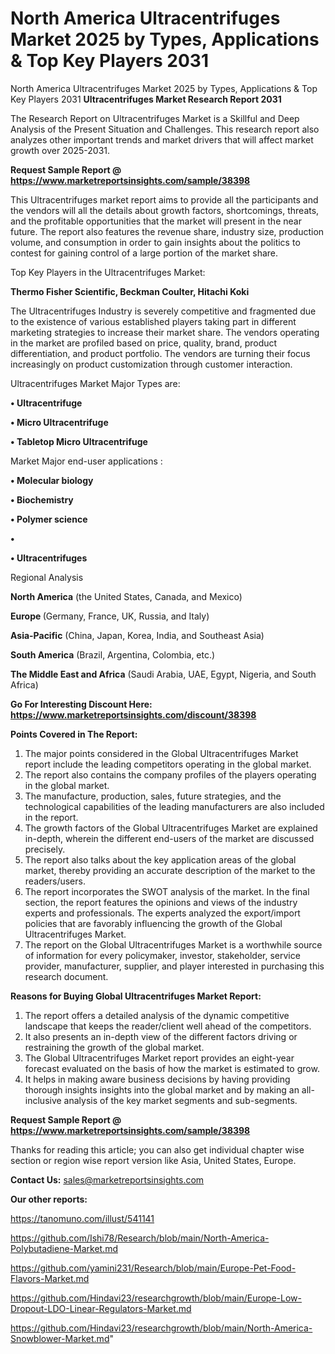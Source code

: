 # North America Ultracentrifuges Market 2025 by Types, Applications & Top Key Players 2031
North America Ultracentrifuges Market 2025 by Types, Applications & Top Key Players 2031
<strong>Ultracentrifuges Market Research Report 2031</strong>

The Research Report on Ultracentrifuges Market is a Skillful and Deep Analysis of the Present Situation and Challenges. This research report also analyzes other important trends and market drivers that will affect market growth over 2025-2031.

<strong>Request Sample Report @ <a href=https://www.marketreportsinsights.com/sample/38398>https://www.marketreportsinsights.com/sample/38398</a></strong>

This Ultracentrifuges market report aims to provide all the participants and the vendors will all the details about growth factors, shortcomings, threats, and the profitable opportunities that the market will present in the near future. The report also features the revenue share, industry size, production volume, and consumption in order to gain insights about the politics to contest for gaining control of a large portion of the market share.

Top Key Players in the Ultracentrifuges Market:

<strong>Thermo Fisher Scientific, Beckman Coulter, Hitachi Koki</strong>

The Ultracentrifuges Industry is severely competitive and fragmented due to the existence of various established players taking part in different marketing strategies to increase their market share. The vendors operating in the market are profiled based on price, quality, brand, product differentiation, and product portfolio. The vendors are turning their focus increasingly on product customization through customer interaction.

Ultracentrifuges Market Major Types are:

<strong>•  Ultracentrifuge

•  Micro Ultracentrifuge

•  Tabletop Micro Ultracentrifuge</strong>

Market Major end-user applications :

<strong>•  Molecular biology

•  Biochemistry

•  Polymer science

•  

•  Ultracentrifuges</strong>

Regional Analysis

</u><strong><b>North America</b></strong> (the United States, Canada, and Mexico)

<strong><b>Europe </b></strong>(Germany, France, UK, Russia, and Italy)

<strong><b>Asia-Pacific</b></strong> (China, Japan, Korea, India, and Southeast Asia)

<strong><b>South America</b></strong> (Brazil, Argentina, Colombia, etc.)

<strong><b>The Middle East and Africa</b></strong> (Saudi Arabia, UAE, Egypt, Nigeria, and South Africa)

<strong>Go For Interesting Discount Here: <a href=https://www.marketreportsinsights.com/discount/38398>https://www.marketreportsinsights.com/discount/38398</a></strong>

<strong>Points Covered in The Report:</strong>
<ol>
  <li>The major points considered in the Global Ultracentrifuges Market report include the leading competitors operating in the global market.</li>
  <li>The report also contains the company profiles of the players operating in the global market.</li>
  <li>The manufacture, production, sales, future strategies, and the technological capabilities of the leading manufacturers are also included in the report.</li>
  <li>The growth factors of the Global Ultracentrifuges Market are explained in-depth, wherein the different end-users of the market are discussed precisely.</li>
  <li>The report also talks about the key application areas of the global market, thereby providing an accurate description of the market to the readers/users.</li>
  <li>The report incorporates the SWOT analysis of the market. In the final section, the report features the opinions and views of the industry experts and professionals. The experts analyzed the export/import policies that are favorably influencing the growth of the Global Ultracentrifuges Market.</li>
  <li>The report on the Global Ultracentrifuges Market is a worthwhile source of information for every policymaker, investor, stakeholder, service provider, manufacturer, supplier, and player interested in purchasing this research document.</li>
</ol>
<strong>Reasons for Buying Global Ultracentrifuges Market Report:</strong>

<ol>
  <li>The report offers a detailed analysis of the dynamic competitive landscape that keeps the reader/client well ahead of the competitors.</li>
  <li>It also presents an in-depth view of the different factors driving or restraining the growth of the global market.</li>
  <li>The Global Ultracentrifuges Market report provides an eight-year forecast evaluated on the basis of how the market is estimated to grow.</li>
  <li>It helps in making aware business decisions by having providing thorough insights insights into the global market and by making an all-inclusive analysis of the key market segments and sub-segments.</li>
</ol>
<strong>Request Sample Report @ <a href=https://www.marketreportsinsights.com/sample/38398>https://www.marketreportsinsights.com/sample/38398</a></strong>


Thanks for reading this article; you can also get individual chapter wise section or region wise report version like Asia, United States, Europe.

<strong>Contact Us:</strong>
sales@marketreportsinsights.com

<strong>Our other reports:</strong>

<a href=https://tanomuno.com/illust/541141>https://tanomuno.com/illust/541141</a>

<a href=https://github.com/Ishi78/Research/blob/main/North-America-Polybutadiene-Market.md>https://github.com/Ishi78/Research/blob/main/North-America-Polybutadiene-Market.md</a>

<a href=https://github.com/yamini231/Research/blob/main/Europe-Pet-Food-Flavors-Market.md>https://github.com/yamini231/Research/blob/main/Europe-Pet-Food-Flavors-Market.md</a>

<a href=https://github.com/Hindavi23/researchgrowth/blob/main/Europe-Low-Dropout-LDO-Linear-Regulators-Market.md>https://github.com/Hindavi23/researchgrowth/blob/main/Europe-Low-Dropout-LDO-Linear-Regulators-Market.md</a>

<a href=https://github.com/Hindavi23/researchgrowth/blob/main/North-America-Snowblower-Market.md>https://github.com/Hindavi23/researchgrowth/blob/main/North-America-Snowblower-Market.md</a>"
